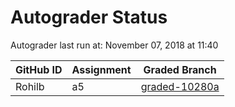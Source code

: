 # Autograder Status
Autograder last run at: November 07, 2018 at 11:40

| GitHub ID | Assignment | Graded Branch |
|-----------|------------|---------------|
| Rohilb | a5 | [graded-10280a](https://github.com/Fall2018COMP401-001/a5-Rohilb/tree/graded-10280a) | 
